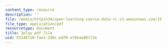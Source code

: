 ```yaml
---
content_type: resource
description: ''
file: /media/https%3A/open-learning-course-data-rc.s3.amazonaws.com/15-071-the-analytics-edge-spring-2017/93146f10fae12d0cedf6e70eae067c5e_S0g0ad4zX7A.pdf
file_type: application/pdf
resourcetype: Document
title: 3play pdf file
uid: 93146f10-fae1-2d0c-edf6-e70eae067c5e
---
```


